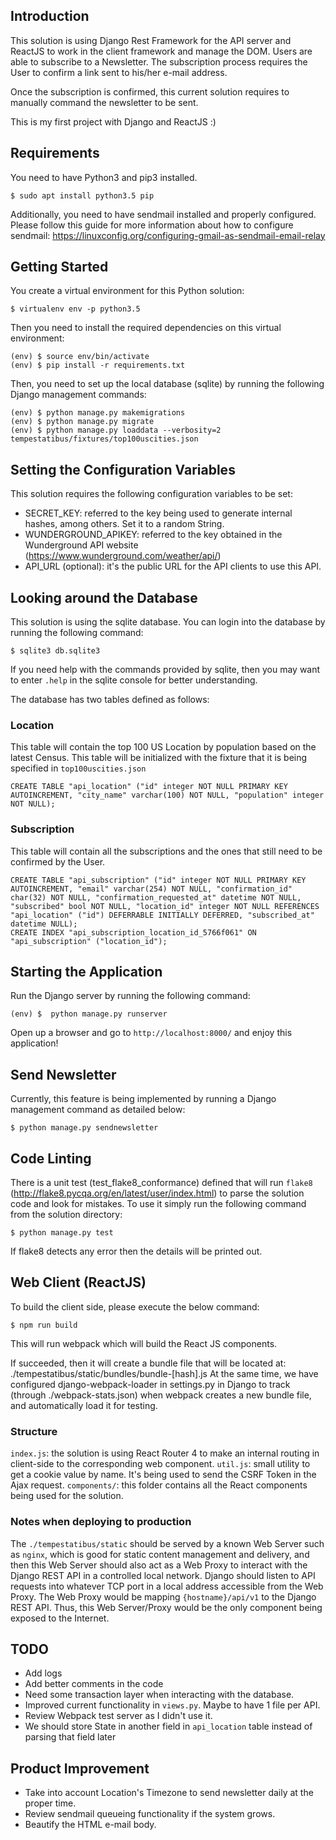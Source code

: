 ## Introduction

This solution is using Django Rest Framework for the API server and ReactJS to work in the client framework and manage the DOM.
Users are able to subscribe to a Newsletter. The subscription process requires the User to confirm a link sent to his/her e-mail address.


Once the subscription is confirmed, this current solution requires to manually command the newsletter to be sent.


This is my first project with Django and ReactJS :)

## Requirements

You need to have Python3 and pip3 installed.
```
$ sudo apt install python3.5 pip
```


Additionally, you need to have sendmail installed and properly configured.
Please follow this guide for more information about how to configure sendmail: https://linuxconfig.org/configuring-gmail-as-sendmail-email-relay

## Getting Started

You create a virtual environment for this Python solution:
```
$ virtualenv env -p python3.5
```

Then you need to install the required dependencies on this virtual environment:
```
(env) $ source env/bin/activate
(env) $ pip install -r requirements.txt
```

Then, you need to set up the local database (sqlite) by running the following Django management commands:
```
(env) $ python manage.py makemigrations
(env) $ python manage.py migrate
(env) $ python manage.py loaddata --verbosity=2 tempestatibus/fixtures/top100uscities.json
```

## Setting the Configuration Variables

This solution requires the following configuration variables to be set:
* SECRET_KEY: referred to the key being used to generate internal hashes, among others. Set it to a random String.
* WUNDERGROUND_APIKEY: referred to the key obtained in the Wunderground API website (https://www.wunderground.com/weather/api/)
* API_URL (optional): it's the public URL for the API clients to use this API.

## Looking around the Database

This solution is using the sqlite database. You can login into the database by running the following command:
```
$ sqlite3 db.sqlite3
```
If you need help with the commands provided by sqlite, then you may want to enter `.help` in the sqlite console for better understanding.


The database has two tables defined as follows:

### Location

This table will contain the top 100 US Location by population based on the latest Census. This table will be initialized with the fixture that it is being specified in `top100uscities.json`
```
CREATE TABLE "api_location" ("id" integer NOT NULL PRIMARY KEY AUTOINCREMENT, "city_name" varchar(100) NOT NULL, "population" integer NOT NULL);
```

### Subscription

This table will contain all the subscriptions and the ones that still need to be confirmed by the User. 
```
CREATE TABLE "api_subscription" ("id" integer NOT NULL PRIMARY KEY AUTOINCREMENT, "email" varchar(254) NOT NULL, "confirmation_id" char(32) NOT NULL, "confirmation_requested_at" datetime NOT NULL, "subscribed" bool NOT NULL, "location_id" integer NOT NULL REFERENCES "api_location" ("id") DEFERRABLE INITIALLY DEFERRED, "subscribed_at" datetime NULL);
CREATE INDEX "api_subscription_location_id_5766f061" ON "api_subscription" ("location_id");
```

## Starting the Application

Run the Django server by running the following command:
```
(env) $  python manage.py runserver
```

Open up a browser and go to `http://localhost:8000/` and enjoy this application!

## Send Newsletter

Currently, this feature is being implemented by running a Django management command as detailed below:
```
$ python manage.py sendnewsletter
```

## Code Linting

There is a unit test (test_flake8_conformance) defined that will run `flake8` (http://flake8.pycqa.org/en/latest/user/index.html) to parse the solution code and look for mistakes. To use it simply run the following command from the solution directory:
```
$ python manage.py test
```

If flake8 detects any error then the details will be printed out.

## Web Client (ReactJS)

To build the client side, please execute the below command:
```
$ npm run build
```

This will run webpack which will build the React JS components.

If succeeded, then it will create a bundle file that will be located at: ./tempestatibus/static/bundles/bundle-[hash].js
At the same time, we have configured django-webpack-loader in settings.py in Django to track (through ./webpack-stats.json) when webpack creates a new bundle file, and automatically load it for testing.

### Structure

`index.js`: the solution is using React Router 4 to make an internal routing in client-side to the corresponding web component.
`util.js`: small utility to get a cookie value by name. It's being used to send the CSRF Token in the Ajax request.
`components/`: this folder contains all the React components being used for the solution.

### Notes when deploying to production

The `./tempestatibus/static` should be served by a known Web Server such as `nginx`, which is good for static content management and delivery, and then this Web Server should also act as a Web Proxy to interact with the Django REST API in a controlled local network. Django should listen to API requests into whatever TCP port in a local address accessible from the Web Proxy. The Web Proxy would be mapping `{hostname}/api/v1` to the Django REST API. Thus, this Web Server/Proxy would be the only component being exposed to the Internet.


## TODO
- Add logs
- Add better comments in the code
- Need some transaction layer when interacting with the database.
- Improved current functionality in `views.py`. Maybe to have 1 file per API.
- Review Webpack test server as I didn't use it.
- We should store State in another field in `api_location` table instead of parsing that field later

## Product Improvement
- Take into account Location's Timezone to send newsletter daily at the proper time.
- Review sendmail queueing functionality if the system grows.
- Beautify the HTML e-mail body.



